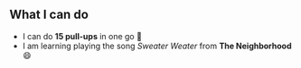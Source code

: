 ## What I can do

* I can do **15 pull-ups** in one go :muscle:
* I am learning playing the song _Sweater Weater_ from __The Neighborhood__ :smile:
